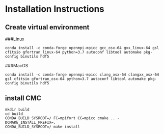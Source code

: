 # Installation Instructions

## Create virtual environment
###Linux
```
conda install -c conda-forge openmpi-mpicc gcc_osx-64 gxx_linux-64 gsl cfitsio gfortran_linux-64 python=3.7 autoconf libtool automake pkg-config binutils hdf5
```

###MacOS
```
conda install -c conda-forge openmpi-mpicc clang_osx-64 clangxx_osx-64 gsl cfitsio gfortran_osx-64 python=3.7 autoconf libtool automake pkg-config binutils hdf5
```

## install CMC
```
mkdir build
cd build
CONDA_BUILD_SYSROOT=/ FC=mpifort CC=mpicc cmake .. -DCMAKE_INSTALL_PREFIX=.
CONDA_BUILD_SYSROOT=/ make install
```
